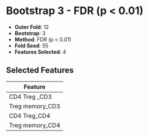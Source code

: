 # Bootstrap 3 - FDR (p < 0.01)

- **Outer Fold**: 12
- **Bootstrap**: 3
- **Method**: FDR (p < 0.01)
- **Fold Seed**: 55
- **Features Selected**: 4

## Selected Features

| Feature |
|---------|
| CD4 Treg _CD3 |
| Treg memory_CD3 |
| CD4 Treg_CD4 |
| Treg memory_CD4 |
